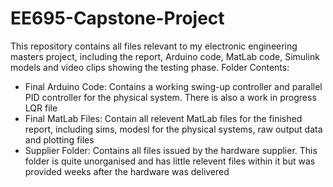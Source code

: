 # EE695-Capstone-Project
This repository contains all files relevant to my electronic engineering masters project, including the report, Arduino code, MatLab code, Simulink models and video clips showing the testing phase.
Folder Contents:
- Final Arduino Code: Contains a working swing-up controller and parallel PID controller for the physical system. There is also a work in progress LQR file
- Final MatLab Files: Contain all relevent MatLab files for the finished report, including sims, modesl for the physical systems, raw output data and plotting files
- Supplier Folder: Contains all files issued by the hardware supplier. This folder is quite unorganised and has little relevent files within it but was provided weeks after the hardware was delivered
